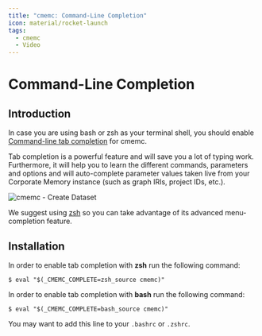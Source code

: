 ```yaml
---
title: "cmemc: Command-Line Completion"
icon: material/rocket-launch
tags:
  - cmemc
  - Video
---
```

# Command-Line Completion

## Introduction

In case you are using bash or zsh as your terminal shell, you should enable [Command-line tab completion](https://en.wikipedia.org/wiki/Command-line_completion) for cmemc.

Tab completion is a powerful feature and will save you a lot of typing work.
Furthermore, it will help you to learn the different commands, parameters and options and will auto-complete parameter values taken live from your Corporate Memory instance (such as graph IRIs, project IDs, etc.).

![cmemc - Create Dataset](22.1-cmemc-create-dataset.gif "cmemc - Create Dataset")

We suggest using [zsh](https://en.wikipedia.org/wiki/Z_shell) so you can take advantage of its advanced menu-completion feature.

## Installation

In order to enable tab completion with **zsh** run the following command:

``` shell-session title="completion setup for zsh"
$ eval "$(_CMEMC_COMPLETE=zsh_source cmemc)"
```

In order to enable tab completion with **bash** run the following command:

``` shell-session title="completion setup for bash"
$ eval "$(_CMEMC_COMPLETE=bash_source cmemc)"
```

You may want to add this line to your `.bashrc` or `.zshrc`.


